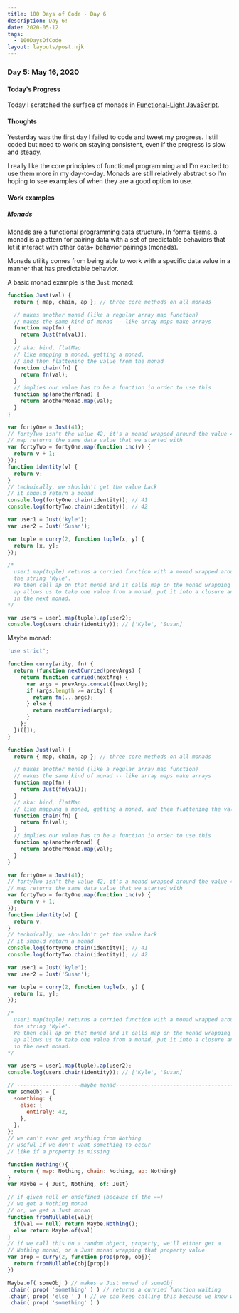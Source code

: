 ```yaml
---
title: 100 Days of Code - Day 6
description: Day 6!
date: 2020-05-12
tags: 
  - 100DaysOfCode
layout: layouts/post.njk
---
```


### Day 5: May 16, 2020

#### Today's Progress

Today I scratched the surface of monads in [Functional-Light JavaScript](https://frontendmasters.com/courses/functional-javascript-v3).

#### Thoughts

Yesterday was the first day I failed to code and tweet my progress. I still coded but need to work on staying consistent, even if the progress is slow and steady.

I really like the core principles of functional programming and I'm excited to use them more in my day-to-day. Monads are still relatively abstract so I'm hoping to see examples of when they are a good option to use. 

#### Work examples

##### Monads

Monads are a functional programming data structure. In formal terms, a monad is a pattern for pairing data with a set of predictable behaviors that let it interact with other data+ behavior pairings (monads).

Monads utility comes from being able to work with a specific data value in a manner that has predictable behavior.

A basic monad example is the `Just` monad:

```js
function Just(val) {
  return { map, chain, ap }; // three core methods on all monads

  // makes another monad (like a regular array map function)
  // makes the same kind of monad -- like array maps make arrays
  function map(fn) {
    return Just(fn(val));
  }
  // aka: bind, flatMap
  // like mapping a monad, getting a monad,
  // and then flattening the value from the monad
  function chain(fn) {
    return fn(val);
  }
  // implies our value has to be a function in order to use this
  function ap(anotherMonad) {
    return anotherMonad.map(val);
  }
}

var fortyOne = Just(41);
// fortyTwo isn't the value 42, it's a monad wrapped around the value 42
// map returns the same data value that we started with
var fortyTwo = fortyOne.map(function inc(v) {
  return v + 1;
});
function identity(v) {
  return v;
}
// technically, we shouldn't get the value back
// it should return a monad
console.log(fortyOne.chain(identity)); // 41
console.log(fortyTwo.chain(identity)); // 42

var user1 = Just('kyle');
var user2 = Just('Susan');

var tuple = curry(2, function tuple(x, y) {
  return [x, y];
});

/*
  user1.map(tuple) returns a curried function with a monad wrapped around
  the string 'Kyle'.
  We then call ap on that monad and it calls map on the monad wrapping kyle.
  ap allows us to take one value from a monad, put it into a closure and then use that as the mapper function
  in the next monad.
*/

var users = user1.map(tuple).ap(user2);
console.log(users.chain(identity)); // ['Kyle', 'Susan]
```

Maybe monad:

```js
'use strict';

function curry(arity, fn) {
  return (function nextCurried(prevArgs) {
    return function curried(nextArg) {
      var args = prevArgs.concat([nextArg]);
      if (args.length >= arity) {
        return fn(...args);
      } else {
        return nextCurried(args);
      }
    };
  })([]);
}

function Just(val) {
  return { map, chain, ap }; // three core methods on all monads

  // makes another monad (like a regular array map function)
  // makes the same kind of monad -- like array maps make arrays
  function map(fn) {
    return Just(fn(val));
  }
  // aka: bind, flatMap
  // like mappung a monad, getting a monad, and then flattening the value from the monad
  function chain(fn) {
    return fn(val);
  }
  // implies our value has to be a function in order to use this
  function ap(anotherMonad) {
    return anotherMonad.map(val);
  }
}

var fortyOne = Just(41);
// fortyTwo isn't the value 42, it's a monad wrapped around the value 42
// map returns the same data value that we started with
var fortyTwo = fortyOne.map(function inc(v) {
  return v + 1;
});
function identity(v) {
  return v;
}
// technically, we shouldn't get the value back
// it should return a monad
console.log(fortyOne.chain(identity)); // 41
console.log(fortyTwo.chain(identity)); // 42

var user1 = Just('kyle');
var user2 = Just('Susan');

var tuple = curry(2, function tuple(x, y) {
  return [x, y];
});

/*
  user1.map(tuple) returns a curried function with a monad wrapped around 
  the string 'Kyle'.
  We then call ap on that monad and it calls map on the monad wrapping kyle.
  ap allows us to take one value from a monad, put it into a closure and then use that as the mapper function
  in the next monad.
*/

var users = user1.map(tuple).ap(user2);
console.log(users.chain(identity)); // ['Kyle', 'Susan]

// --------------------maybe monad---------------------------------------------
var someObj = {
  something: {
    else: {
      entirely: 42,
    },
  },
};
// we can't ever get anything from Nothing
// useful if we don't want something to occur
// like if a property is missing

function Nothing(){
  return { map: Nothing, chain: Nothing, ap: Nothing}
}
var Maybe = { Just, Nothing, of: Just}

// if given null or undefined (because of the ==)
// we get a Nothing monad
// or, we get a Just monad
function fromNullable(val){
  if(val == null) return Maybe.Nothing();
  else return Maybe.of(val)
}
// if we call this on a random object, property, we'll either get a
// Nothing monad, or a Just monad wrapping that property value
var prop = curry(2, function prop(prop, obj){
  return fromNullable(obj[prop])
})

Maybe.of( someObj ) // makes a Just monad of someObj
.chain( prop( 'something' ) ) // returns a curried function waiting
.chain( prop( 'else ' ) ) // we can keep calling this because we know we'll either get a Nothing or Just monad
.chain( prop( 'something' ) )
```
